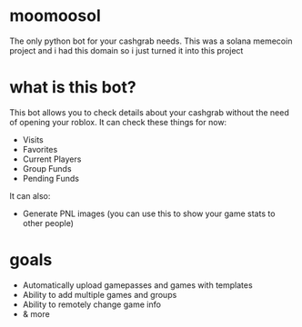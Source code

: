 # moomoosol
The only python bot for your cashgrab needs.
This was a solana memecoin project and i had this domain so i just turned it into this project

# what is this bot?
This bot allows you to check details about your cashgrab without the need of opening your roblox.
It can check these things for now:
  - Visits
  - Favorites
  - Current Players
  - Group Funds
  - Pending Funds

It can also:
  - Generate PNL images (you can use this to show your game stats to other people)
  


# goals
  - Automatically upload gamepasses and games with templates
  - Ability to add multiple games and groups
  - Ability to remotely change game info
  - & more
  
  
